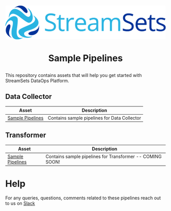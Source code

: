 ![StreamSets Logo](images/StreamSets_Full_Color_Transparent.png)

<h1><p align="center">Sample Pipelines</p></h1>

This repository contains assets that will help you get started with StreamSets DataOps Platform.

## Data Collector

| Asset            | Description     |
| --------------- | --------------- |
| [Sample Pipelines](./Data%20Collector) | Contains sample pipelines for Data Collector |

## Transformer

| Asset            | Description     |
| --------------- | --------------- |
| [Sample Pipelines](./Transformer) | Contains sample pipelines for Transformer -- COMING SOON! |

# Help

For any queries, questions, comments related to these pipelines reach out to us on [Slack](https://streamsetters-slack.herokuapp.com/)